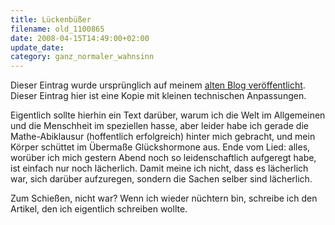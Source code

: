 ```yaml
---
title: Lückenbüßer
filename: old_1100865
date: 2008-04-15T14:49:00+02:00
update_date:
category: ganz_normaler_wahnsinn
---
```

Dieser Eintrag wurde ursprünglich auf meinem [alten Blog veröffentlicht](https://stu.blogger.de/stories/1100865/). Dieser Eintrag hier ist eine Kopie mit kleinen technischen Anpassungen.

Eigentlich sollte hierhin ein Text darüber, warum ich die Welt im Allgemeinen und die Menschheit im speziellen hasse, aber leider habe ich gerade die Mathe-Abiklausur (hoffentlich erfolgreich) hinter mich gebracht, und mein Körper schüttet im Übermaße Glückshormone aus. Ende vom Lied: alles, worüber ich mich gestern Abend noch so leidenschaftlich aufgeregt habe, ist einfach nur noch lächerlich. Damit meine ich nicht, dass es lächerlich war, sich darüber aufzuregen, sondern die Sachen selber sind lächerlich.

Zum Schießen, nicht war? Wenn ich wieder nüchtern bin, schreibe ich den Artikel, den ich eigentlich schreiben wollte.
